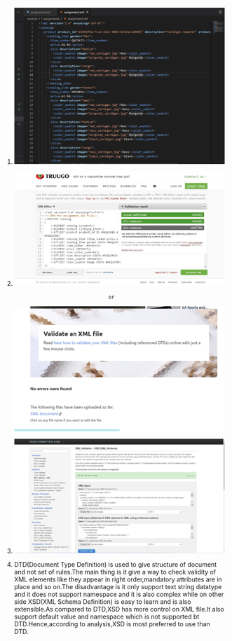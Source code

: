 
1.  ![image info](../assets/openxmlfile.jpg) 

2.  
    ![image info](../assets/validation_assignment_DTD.jpg)

                                     or

    ![image info](../assets/validation_assignment_DTD1.jpg)
    

3.  ![image info](../assets/validation_image_assignmentxml.jpg)

4.  DTD(Document Type Definition) is used to give structure of document and not set of rules.The   main thing is it give a way to check validity of XML elements like they appear in right order,mandatory attributes are in place and so on.The disadvantage is it only support text string datatype and it does not support namespace and it is also complex while on other side XSD(XML Schema Definition) is easy to learn and is also extensible.As compared to DTD,XSD has more control on XML file.It also support default value and namespace which is not supported bt DTD.Hence,according to analysis,XSD is most preferred to use than DTD.  
